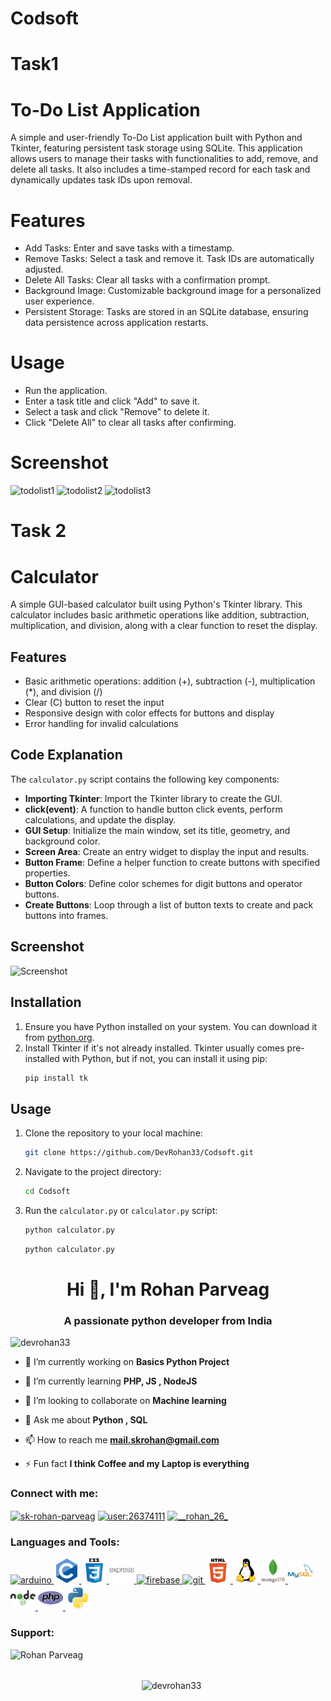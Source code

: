 # Codsoft

# Task1

# To-Do List Application

A simple and user-friendly To-Do List application built with Python and Tkinter, featuring persistent task storage using SQLite. This application allows users to manage their tasks with functionalities to add, remove, and delete all tasks. It also includes a time-stamped record for each task and dynamically updates task IDs upon removal.
# Features
  - Add Tasks: Enter and save tasks with a timestamp.
  - Remove Tasks: Select a task and remove it. Task IDs are automatically adjusted.
  - Delete All Tasks: Clear all tasks with a confirmation prompt.
  - Background Image: Customizable background image for a personalized user experience.
  - Persistent Storage: Tasks are stored in an SQLite database, ensuring data persistence across application restarts.
# Usage
  - Run the application.
  - Enter a task title and click "Add" to save it.
  - Select a task and click "Remove" to delete it.
  - Click "Delete All" to clear all tasks after confirming.
# Screenshot 
![todolist1](https://github.com/user-attachments/assets/33f2cd2c-2f41-4999-9330-6e78fd0aa201)
![todolist2](https://github.com/user-attachments/assets/28f76e6e-9e32-4f87-b381-5a0f1c75bf9c)
![todolist3](https://github.com/user-attachments/assets/6398c488-c9f8-4564-99d9-daad33e01e6e)


# Task 2
# Calculator

A simple GUI-based calculator built using Python's Tkinter library. This calculator includes basic arithmetic operations like addition, subtraction, multiplication, and division, along with a clear function to reset the display.

## Features

- Basic arithmetic operations: addition (+), subtraction (-), multiplication (*), and division (/)
- Clear (C) button to reset the input
- Responsive design with color effects for buttons and display
- Error handling for invalid calculations

## Code Explanation

The `calculator.py` script contains the following key components:

- **Importing Tkinter**: Import the Tkinter library to create the GUI.
- **click(event)**: A function to handle button click events, perform calculations, and update the display.
- **GUI Setup**: Initialize the main window, set its title, geometry, and background color.
- **Screen Area**: Create an entry widget to display the input and results.
- **Button Frame**: Define a helper function to create buttons with specified properties.
- **Button Colors**: Define color schemes for digit buttons and operator buttons.
- **Create Buttons**: Loop through a list of button texts to create and pack buttons into frames.

## Screenshot
![Screenshot](https://github.com/user-attachments/assets/1d95e4d3-3645-4547-959a-cbba27c40a4c)


## Installation

1. Ensure you have Python installed on your system. You can download it from [python.org](https://www.python.org/).
2. Install Tkinter if it's not already installed. Tkinter usually comes pre-installed with Python, but if not, you can install it using pip:
    ```bash
    pip install tk
    ```

## Usage

1. Clone the repository to your local machine:
    ```bash
    git clone https://github.com/DevRohan33/Codsoft.git
    ```
2. Navigate to the project directory:
    ```bash
    cd Codsoft
    ```
3. Run the  `calculator.py` or `calculator.py`  script:
    ```bash
    python calculator.py
    ```
    ```bash
    python calculator.py
    ```





<h1 align="center">Hi 👋, I'm Rohan Parveag</h1>
<h3 align="center">A passionate python developer from India</h3>

<p align="left"> <img src="https://komarev.com/ghpvc/?username=devrohan33&label=Profile%20views&color=0e75b6&style=flat" alt="devrohan33" /> </p>

- 🔭 I’m currently working on **Basics Python Project**

- 🌱 I’m currently learning **PHP, JS , NodeJS**

- 👯 I’m looking to collaborate on **Machine learning**

- 💬 Ask me about **Python , SQL**

- 📫 How to reach me **mail.skrohan@gmail.com**

- ⚡ Fun fact **I think Coffee and my Laptop is everything**

<h3 align="left">Connect with me:</h3>
<p align="left">
<a href="https://linkedin.com/in/sk-rohan-parveag" target="blank"><img align="center" src="https://raw.githubusercontent.com/rahuldkjain/github-profile-readme-generator/master/src/images/icons/Social/linked-in-alt.svg" alt="sk-rohan-parveag" height="30" width="40" /></a>
<a href="https://stackoverflow.com/users/user:26374111" target="blank"><img align="center" src="https://raw.githubusercontent.com/rahuldkjain/github-profile-readme-generator/master/src/images/icons/Social/stack-overflow.svg" alt="user:26374111" height="30" width="40" /></a>
<a href="https://instagram.com/__rohan_26_" target="blank"><img align="center" src="https://raw.githubusercontent.com/rahuldkjain/github-profile-readme-generator/master/src/images/icons/Social/instagram.svg" alt="__rohan_26_" height="30" width="40" /></a>
</p>

<h3 align="left">Languages and Tools:</h3>
<p align="left"> <a href="https://www.arduino.cc/" target="_blank" rel="noreferrer"> <img src="https://cdn.worldvectorlogo.com/logos/arduino-1.svg" alt="arduino" width="40" height="40"/> </a> <a href="https://www.cprogramming.com/" target="_blank" rel="noreferrer"> <img src="https://raw.githubusercontent.com/devicons/devicon/master/icons/c/c-original.svg" alt="c" width="40" height="40"/> </a> <a href="https://www.w3schools.com/css/" target="_blank" rel="noreferrer"> <img src="https://raw.githubusercontent.com/devicons/devicon/master/icons/css3/css3-original-wordmark.svg" alt="css3" width="40" height="40"/> </a> <a href="https://expressjs.com" target="_blank" rel="noreferrer"> <img src="https://raw.githubusercontent.com/devicons/devicon/master/icons/express/express-original-wordmark.svg" alt="express" width="40" height="40"/> </a> <a href="https://firebase.google.com/" target="_blank" rel="noreferrer"> <img src="https://www.vectorlogo.zone/logos/firebase/firebase-icon.svg" alt="firebase" width="40" height="40"/> </a> <a href="https://git-scm.com/" target="_blank" rel="noreferrer"> <img src="https://www.vectorlogo.zone/logos/git-scm/git-scm-icon.svg" alt="git" width="40" height="40"/> </a> <a href="https://www.w3.org/html/" target="_blank" rel="noreferrer"> <img src="https://raw.githubusercontent.com/devicons/devicon/master/icons/html5/html5-original-wordmark.svg" alt="html5" width="40" height="40"/> </a> <a href="https://www.linux.org/" target="_blank" rel="noreferrer"> <img src="https://raw.githubusercontent.com/devicons/devicon/master/icons/linux/linux-original.svg" alt="linux" width="40" height="40"/> </a> <a href="https://www.mongodb.com/" target="_blank" rel="noreferrer"> <img src="https://raw.githubusercontent.com/devicons/devicon/master/icons/mongodb/mongodb-original-wordmark.svg" alt="mongodb" width="40" height="40"/> </a> <a href="https://www.mysql.com/" target="_blank" rel="noreferrer"> <img src="https://raw.githubusercontent.com/devicons/devicon/master/icons/mysql/mysql-original-wordmark.svg" alt="mysql" width="40" height="40"/> </a> <a href="https://nodejs.org" target="_blank" rel="noreferrer"> <img src="https://raw.githubusercontent.com/devicons/devicon/master/icons/nodejs/nodejs-original-wordmark.svg" alt="nodejs" width="40" height="40"/> </a> <a href="https://www.php.net" target="_blank" rel="noreferrer"> <img src="https://raw.githubusercontent.com/devicons/devicon/master/icons/php/php-original.svg" alt="php" width="40" height="40"/> </a> <a href="https://www.python.org" target="_blank" rel="noreferrer"> <img src="https://raw.githubusercontent.com/devicons/devicon/master/icons/python/python-original.svg" alt="python" width="40" height="40"/> </a> </p>

<h3 align="left">Support:</h3>
<p><a href="https://www.buymeacoffee.com/Rohan Parveag"> <img align="left" src="https://cdn.buymeacoffee.com/buttons/v2/default-yellow.png" height="50" width="210" alt="Rohan Parveag" /></a></p><br><br>

<p><img align="center" src="https://github-readme-stats.vercel.app/api/top-langs?username=devrohan33&show_icons=true&locale=en&layout=compact" alt="devrohan33" /></p>

